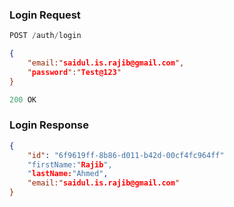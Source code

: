 ### Login Request
```js
POST /auth/login
```

```json
{
    "email:"saidul.is.rajib@gmail.com",
    "password":"Test@123"    
}
```

```js
200 OK
```


### Login Response

```json
{
    "id": "6f9619ff-8b86-d011-b42d-00cf4fc964ff"
    "firstName:"Rajib",
    "lastName:"Ahmed",
    "email:"saidul.is.rajib@gmail.com"    
}
```

